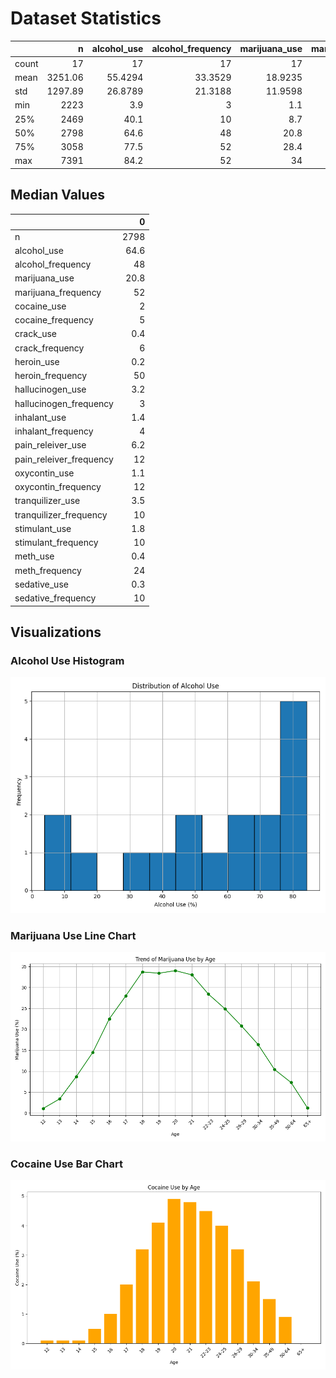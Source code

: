 # Dataset Statistics
|       |       n |   alcohol_use |   alcohol_frequency |   marijuana_use |   marijuana_frequency |   cocaine_use |   crack_use |   heroin_use |   hallucinogen_use |   hallucinogen_frequency |   inhalant_use |   pain_releiver_use |   pain_releiver_frequency |   oxycontin_use |   tranquilizer_use |   tranquilizer_frequency |   stimulant_use |   stimulant_frequency |   meth_use |   sedative_use |   sedative_frequency |
|:------|--------:|--------------:|--------------------:|----------------:|----------------------:|--------------:|------------:|-------------:|-------------------:|-------------------------:|---------------:|--------------------:|--------------------------:|----------------:|-------------------:|-------------------------:|----------------:|----------------------:|-----------:|---------------:|---------------------:|
| count |   17    |       17      |             17      |         17      |               17      |      17       |   17        |    17        |           17       |                 17       |      17        |            17       |                   17      |       17        |           17       |                  17      |        17       |               17      |  17        |      17        |              17      |
| mean  | 3251.06 |       55.4294 |             33.3529 |         18.9235 |               42.9412 |       2.17647 |    0.294118 |     0.352941 |            3.39412 |                  8.41176 |       1.38824  |             6.27059 |                   14.7059 |        0.935294 |            2.80588 |                  11.7353 |         1.91765 |               31.1471 |   0.382353 |       0.282353 |              19.3824 |
| std   | 1297.89 |       26.8789 |             21.3188 |         11.9598 |               18.3626 |       1.81677 |    0.235772 |     0.333762 |            2.79251 |                 15.0002  |       0.927283 |             3.16638 |                    6.9351 |        0.608216 |            1.75338 |                  11.4852 |         1.40767 |               85.9738 |   0.262762 |       0.138    |              24.8335 |
| min   | 2223    |        3.9    |              3      |          1.1    |                4      |       0       |    0        |     0        |            0.1     |                  2       |       0        |             0.6     |                    7      |        0        |            0.2     |                   4.5    |         0       |                2      |   0        |       0        |               3      |
| 25%   | 2469    |       40.1    |             10      |          8.7    |               30      |       0.5     |    0        |     0.1      |            0.6     |                  3       |       0.6      |             3.9     |                   12      |        0.4      |            1.4     |                   6      |         0.6     |                7      |   0.2      |       0.2      |               6.5    |
| 50%   | 2798    |       64.6    |             48      |         20.8    |               52      |       2       |    0.4      |     0.2      |            3.2     |                  3       |       1.4      |             6.2     |                   12      |        1.1      |            3.5     |                  10      |         1.8     |               10      |   0.4      |       0.3      |              10      |
| 75%   | 3058    |       77.5    |             52      |         28.4    |               52      |       4       |    0.5      |     0.6      |            5.2     |                  4       |       2        |             9       |                   15      |        1.4      |            4.2     |                  11      |         3       |               12      |   0.6      |       0.4      |              17.5    |
| max   | 7391    |       84.2    |             52      |         34      |               72      |       4.9     |    0.6      |     1.1      |            8.6     |                 52       |       3        |            10       |                   36      |        1.7      |            5.4     |                  52      |         4.1     |              364      |   0.9      |       0.5      |             104      |
## Median Values
|                         |      0 |
|:------------------------|-------:|
| n                       | 2798   |
| alcohol_use             |   64.6 |
| alcohol_frequency       |   48   |
| marijuana_use           |   20.8 |
| marijuana_frequency     |   52   |
| cocaine_use             |    2   |
| cocaine_frequency       |    5   |
| crack_use               |    0.4 |
| crack_frequency         |    6   |
| heroin_use              |    0.2 |
| heroin_frequency        |   50   |
| hallucinogen_use        |    3.2 |
| hallucinogen_frequency  |    3   |
| inhalant_use            |    1.4 |
| inhalant_frequency      |    4   |
| pain_releiver_use       |    6.2 |
| pain_releiver_frequency |   12   |
| oxycontin_use           |    1.1 |
| oxycontin_frequency     |   12   |
| tranquilizer_use        |    3.5 |
| tranquilizer_frequency  |   10   |
| stimulant_use           |    1.8 |
| stimulant_frequency     |   10   |
| meth_use                |    0.4 |
| meth_frequency          |   24   |
| sedative_use            |    0.3 |
| sedative_frequency      |   10   |
## Visualizations
### Alcohol Use Histogram
![Alcohol Use](alcohol_use_histogram.png)
### Marijuana Use Line Chart
![Marijuana Use](marijuana_use_line_chart.png)
### Cocaine Use Bar Chart
![Cocaine Use](cocaine_use_bar_chart.png)
